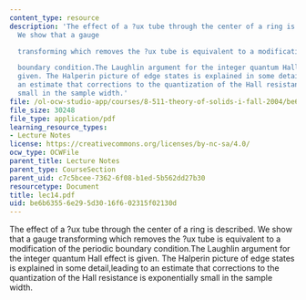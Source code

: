 ```yaml
---
content_type: resource
description: 'The effect of a ?ux tube through the center of a ring is described.
  We show that a gauge

  transforming which removes the ?ux tube is equivalent to a modification of the periodic

  boundary condition.The Laughlin argument for the integer quantum Hall effect is
  given. The Halperin picture of edge states is explained in some detail,leading to
  an estimate that corrections to the quantization of the Hall resistance is exponentially
  small in the sample width.'
file: /ol-ocw-studio-app/courses/8-511-theory-of-solids-i-fall-2004/be6b63556e295d3016f602315f02130d_lec14.pdf
file_size: 30248
file_type: application/pdf
learning_resource_types:
- Lecture Notes
license: https://creativecommons.org/licenses/by-nc-sa/4.0/
ocw_type: OCWFile
parent_title: Lecture Notes
parent_type: CourseSection
parent_uid: c7c5bcee-7362-6f08-b1ed-5b562dd27b30
resourcetype: Document
title: lec14.pdf
uid: be6b6355-6e29-5d30-16f6-02315f02130d
---
```

The effect of a ?ux tube through the center of a ring is described. We show that a gauge
transforming which removes the ?ux tube is equivalent to a modification of the periodic
boundary condition.The Laughlin argument for the integer quantum Hall effect is given. The Halperin picture of edge states is explained in some detail,leading to an estimate that corrections to the quantization of the Hall resistance is exponentially small in the sample width.